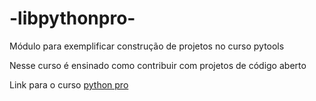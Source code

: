 # -libpythonpro-
Módulo para exemplificar construção de projetos no curso pytools

Nesse curso é ensinado como contribuir com projetos de código aberto

Link para o curso [python pro](https://www.python.pro.br/)
